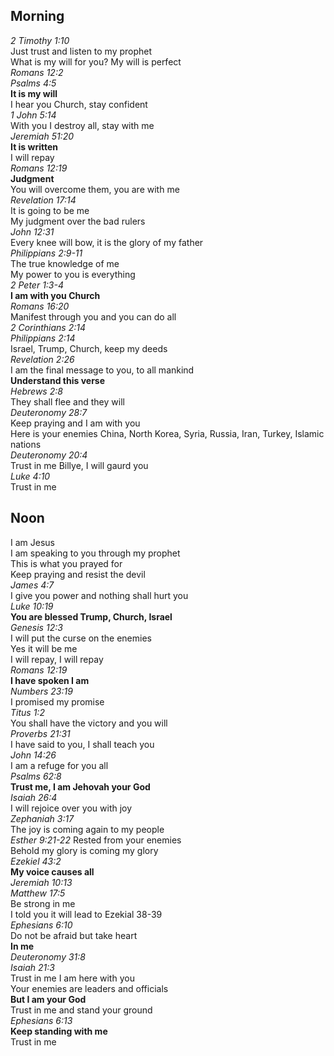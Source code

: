 ## Morning

_2 Timothy 1:10_  
Just trust and listen to my prophet  
What is my will for you? My will is perfect  
_Romans 12:2_  
_Psalms 4:5_  
**It is my will**  
I hear you Church, stay confident  
_1 John 5:14_  
With you I destroy all, stay with me  
_Jeremiah 51:20_  
**It is written**  
I will repay  
_Romans 12:19_  
**Judgment**  
You will overcome them, you are with me  
_Revelation 17:14_  
It is going to be me  
My judgment over the bad rulers  
_John 12:31_  
Every knee will bow, it is the glory of my father  
_Philippians 2:9-11_  
The true knowledge of me  
My power to you is everything  
_2 Peter 1:3-4_  
**I am with you Church**  
_Romans 16:20_  
Manifest through you and you can do all  
_2 Corinthians 2:14_  
_Philippians 2:14_  
Israel, Trump, Church, keep my deeds  
_Revelation 2:26_  
I am the final message to you, to all mankind  
**Understand this verse**  
_Hebrews 2:8_  
They shall flee and they will  
_Deuteronomy 28:7_  
Keep praying and I am with you  
Here is your enemies China, North Korea, Syria, Russia, Iran, Turkey, Islamic nations  
_Deuteronomy 20:4_  
Trust in me Billye, I will gaurd you  
_Luke 4:10_  
Trust in me  

## Noon

I am Jesus  
I am speaking to you through my prophet  
This is what you prayed for  
Keep praying and resist the devil  
_James 4:7_  
I give you power and nothing shall hurt you  
_Luke 10:19_  
**You are blessed Trump, Church, Israel**  
_Genesis 12:3_  
I will put the curse on the enemies  
Yes it will be me  
I will repay, I will repay  
_Romans 12:19_  
**I have spoken I am**  
_Numbers 23:19_  
I promised my promise  
_Titus 1:2_  
You shall have the victory and you will  
_Proverbs 21:31_  
I have said to you, I shall teach you  
_John 14:26_  
I am a refuge for you all  
_Psalms 62:8_  
**Trust me, I am Jehovah your God**  
_Isaiah 26:4_  
I will rejoice over you with joy  
_Zephaniah 3:17_  
The joy is coming again to my people  
_Esther 9:21-22_
Rested from your enemies  
Behold my glory is coming my glory  
_Ezekiel 43:2_  
**My voice causes all**  
_Jeremiah 10:13_  
_Matthew 17:5_  
Be strong in me  
I told you it will lead to Ezekial 38-39  
_Ephesians 6:10_  
Do not be afraid but take heart  
**In me**  
_Deuteronomy 31:8_  
_Isaiah 21:3_  
Trust in me I am here with you  
Your enemies are leaders and officials  
**But I am your God**  
Trust in me and stand your ground  
_Ephesians 6:13_  
**Keep standing with me**  
Trust in me  
